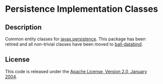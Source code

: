 Persistence Implementation Classes
==================================


Description
-----------

Common entity classes for
[javax.persistence](https://javaee.github.io/javaee-spec/javadocs/javax/persistence/package-summary.html).
This package has been retired and all non-trivial classes have been moved to
[ball-databind](https://github.com/allen-ball/ball-databind).


License
-------

This code is released under the [Apache License, Version 2.0, January 2004].


[Apache License, Version 2.0, January 2004]: https://www.apache.org/licenses/LICENSE-2.0
